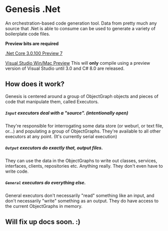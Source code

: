 # Genesis .Net
An orchestration-based code generation tool. Data from pretty much any source that .Net is able to consume can be used to generate a variety of boilerplate code files. 

**Preview bits are required**

[.Net Core 3.0.100 Preview 7](https://github.com/dotnet/core/blob/master/release-notes/3.0/preview/3.0.0-preview7-download.md)

[Visual Studio Win/Mac Preview](https://visualstudio.com/preview "Visual Studio Win/Mac Preview") This will **only** compile using a preview version of Visual Studio until 3.0 and C# 8.0 are released.

## How does it work?
Genesis is centered around a group of ObjectGraph objects and pieces of code that manipulate them, called Executors. 

##### `Input` executors deal with a "source". (intentionally open) 
They're responsible for interrogating some data store (or weburl, or text file, or...) and populating a group of ObjectGraphs. They're available to all other executors at any point. (It's currently serial execution)

##### `Output` executors do exactly that, output files.
They can use the data in the ObjectGraphs to write out classes, services, interfaces, clients, repositories etc. Anything really. They don't even have to write code.

##### `General` executors do everything else.
General executors don't necessarily "read" something like an input, and don't necessarily "write" something as an output. They do have access to the current ObjectGraphs in memory.






## Will fix up docs soon. :)
